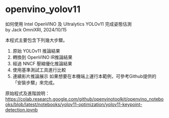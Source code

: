 # openvino_yolov11
如何使用 Intel OpenVINO 及 Ultralytics YOLOv11 完成姿態估測  
by Jack OmniXRI, 2024/10/15  

本程式主要包含下列幾大步驟。  
1. 原始 YOLOv11 推論結果
2. 轉換到 OpenVINO IR推論結果
3. 經過 NNCF 壓縮優化推論結果
4. 使用基準測試工具進行比較
5. 連續影片推論展示
如果想要在本機端上運行本範例，可參考Github提供的「安裝步驟」來完成。  

原始程式及進階說明：  
https://colab.research.google.com/github/openvinotoolkit/openvino_notebooks/blob/latest/notebooks/yolov11-optimization/yolov11-keypoint-detection.ipynb
